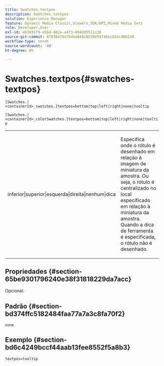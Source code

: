 ```yaml
---
title: Swatches.textpos
description: Swatches.textpos
solution: Experience Manager
feature: Dynamic Media Classic,Viewers,SDK/API,Mixed Media Sets
role: Developer,User
exl-id: 4b3b91f9-e564-462a-a4f3-494dd5511c26
source-git-commit: 6f838470a7bdea8e8c0219e59746ec82ecd802a8
workflow-type: tm+mt
source-wordcount: '48'
ht-degree: 0%

---
```


# Swatches.textpos{#swatches-textpos}

`[Swatches.|<containerId>_swatches.]textpos=bottom|top|left|right|none|tooltip`

`[Swatches.|<containerId>_colorSwatches.]textpos=bottom|top|left|right|none|tooltip`

<table id="table_B3B03B00DCF0466DB332E851F4DDF610"> 
 <tbody> 
  <tr> 
   <td> <p> <span class="codeph"> inferior|superior|esquerda|direita|nenhum|dica</span> </p> </td> 
   <td> <p> Especifica onde o rótulo é desenhado em relação à imagem de miniatura da amostra. Ou seja, o rótulo é centralizado no local especificado em relação à miniatura da amostra. Quando a dica de ferramenta <span class="codeph"> </span> é especificada, o rótulo não é desenhado. </p> </td> 
  </tr> 
 </tbody> 
</table>

## Propriedades {#section-65be9301796240e38f31818229da7acc}

Opcional.

## Padrão {#section-bd374ffc5182484faa77a7a3c8fa70f2}

`none`

## Exemplo {#section-bd6c4249bccf44aab13fee8552f5a8b3}

`textpos=tooltip`
